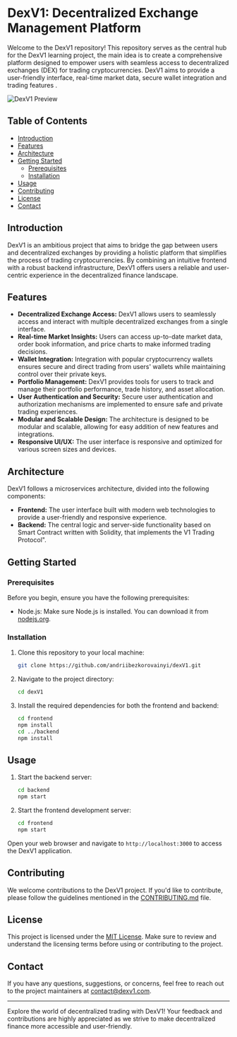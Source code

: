 # DexV1: Decentralized Exchange Management Platform

Welcome to the DexV1 repository! This repository serves as the central hub for the DexV1 learning project, the main idea is to create a comprehensive platform designed to empower users with seamless access to decentralized exchanges (DEX) for trading cryptocurrencies. DexV1 aims to provide a user-friendly interface, real-time market data, secure wallet integration and trading features .

![DexV1 Preview](https://dexv1.onrender.com)

## Table of Contents

- [Introduction](#introduction)
- [Features](#features)
- [Architecture](#architecture)
- [Getting Started](#getting-started)
    - [Prerequisites](#prerequisites)
    - [Installation](#installation)
- [Usage](#usage)
- [Contributing](#contributing)
- [License](#license)
- [Contact](#contact)

## Introduction

DexV1 is an ambitious project that aims to bridge the gap between users and decentralized exchanges by providing a holistic platform that simplifies the process of trading cryptocurrencies. By combining an intuitive frontend with a robust backend infrastructure, DexV1 offers users a reliable and user-centric experience in the decentralized finance landscape.

## Features

- **Decentralized Exchange Access:** DexV1 allows users to seamlessly access and interact with multiple decentralized exchanges from a single interface.
- **Real-time Market Insights:** Users can access up-to-date market data, order book information, and price charts to make informed trading decisions.
- **Wallet Integration:** Integration with popular cryptocurrency wallets ensures secure and direct trading from users' wallets while maintaining control over their private keys.
- **Portfolio Management:** DexV1 provides tools for users to track and manage their portfolio performance, trade history, and asset allocation.
- **User Authentication and Security:** Secure user authentication and authorization mechanisms are implemented to ensure safe and private trading experiences.
- **Modular and Scalable Design:** The architecture is designed to be modular and scalable, allowing for easy addition of new features and integrations.
- **Responsive UI/UX:** The user interface is responsive and optimized for various screen sizes and devices.

## Architecture

DexV1 follows a microservices architecture, divided into the following components:

- **Frontend:** The user interface built with modern web technologies to provide a user-friendly and responsive experience.
- **Backend:** The central logic and server-side functionality based on Smart Contract written with Solidity, that implements the V1 Trading Protocol".

## Getting Started

### Prerequisites

Before you begin, ensure you have the following prerequisites:

- Node.js: Make sure Node.js is installed. You can download it from [nodejs.org](https://nodejs.org/).

### Installation

1. Clone this repository to your local machine:

   ```bash
   git clone https://github.com/andriibezkorovainyi/dexV1.git
   ```

2. Navigate to the project directory:

   ```bash
   cd dexV1
   ```

3. Install the required dependencies for both the frontend and backend:

   ```bash
   cd frontend
   npm install
   cd ../backend
   npm install
   ```

## Usage

1. Start the backend server:

   ```bash
   cd backend
   npm start
   ```

2. Start the frontend development server:

   ```bash
   cd frontend
   npm start
   ```

Open your web browser and navigate to `http://localhost:3000` to access the DexV1 application.

## Contributing

We welcome contributions to the DexV1 project. If you'd like to contribute, please follow the guidelines mentioned in the [CONTRIBUTING.md](CONTRIBUTING.md) file.

## License

This project is licensed under the [MIT License](LICENSE). Make sure to review and understand the licensing terms before using or contributing to the project.

## Contact

If you have any questions, suggestions, or concerns, feel free to reach out to the project maintainers at [contact@dexv1.com](mailto:contact@dexv1.com).

---

Explore the world of decentralized trading with DexV1! Your feedback and contributions are highly appreciated as we strive to make decentralized finance more accessible and user-friendly.
